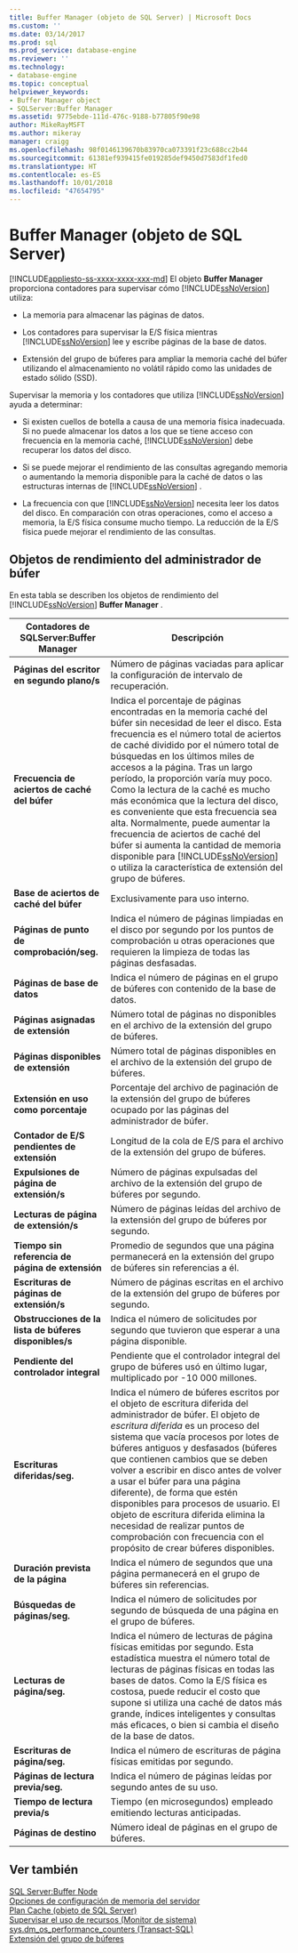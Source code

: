 ```yaml
---
title: Buffer Manager (objeto de SQL Server) | Microsoft Docs
ms.custom: ''
ms.date: 03/14/2017
ms.prod: sql
ms.prod_service: database-engine
ms.reviewer: ''
ms.technology:
- database-engine
ms.topic: conceptual
helpviewer_keywords:
- Buffer Manager object
- SQLServer:Buffer Manager
ms.assetid: 9775ebde-111d-476c-9188-b77805f90e98
author: MikeRayMSFT
ms.author: mikeray
manager: craigg
ms.openlocfilehash: 98f0146139670b83970ca073391f23c688cc2b44
ms.sourcegitcommit: 61381ef939415fe019285def9450d7583df1fed0
ms.translationtype: HT
ms.contentlocale: es-ES
ms.lasthandoff: 10/01/2018
ms.locfileid: "47654795"
---
```

# <a name="sql-server-buffer-manager-object"></a>Buffer Manager (objeto de SQL Server)
[!INCLUDE[appliesto-ss-xxxx-xxxx-xxx-md](../../includes/appliesto-ss-xxxx-xxxx-xxx-md.md)]
  El objeto **Buffer Manager** proporciona contadores para supervisar cómo [!INCLUDE[ssNoVersion](../../includes/ssnoversion-md.md)] utiliza:  
  
-   La memoria para almacenar las páginas de datos.  
  
-   Los contadores para supervisar la E/S física mientras [!INCLUDE[ssNoVersion](../../includes/ssnoversion-md.md)] lee y escribe páginas de la base de datos.  
  
-   Extensión del grupo de búferes para ampliar la memoria caché del búfer utilizando el almacenamiento no volátil rápido como las unidades de estado sólido (SSD).  
  
 Supervisar la memoria y los contadores que utiliza [!INCLUDE[ssNoVersion](../../includes/ssnoversion-md.md)] ayuda a determinar:  
  
-   Si existen cuellos de botella a causa de una memoria física inadecuada. Si no puede almacenar los datos a los que se tiene acceso con frecuencia en la memoria caché, [!INCLUDE[ssNoVersion](../../includes/ssnoversion-md.md)] debe recuperar los datos del disco.   
  
-   Si se puede mejorar el rendimiento de las consultas agregando memoria o aumentando la memoria disponible para la caché de datos o las estructuras internas de [!INCLUDE[ssNoVersion](../../includes/ssnoversion-md.md)] .  
  
-   La frecuencia con que [!INCLUDE[ssNoVersion](../../includes/ssnoversion-md.md)] necesita leer los datos del disco. En comparación con otras operaciones, como el acceso a memoria, la E/S física consume mucho tiempo. La reducción de la E/S física puede mejorar el rendimiento de las consultas.  
  
## <a name="buffer-manager-performance-objects"></a>Objetos de rendimiento del administrador de búfer  
 En esta tabla se describen los objetos de rendimiento del [!INCLUDE[ssNoVersion](../../includes/ssnoversion-md.md)] **Buffer Manager** .  
  
|Contadores de SQLServer:Buffer Manager|Descripción|  
|----------------------------------------|-----------------|  
|**Páginas del escritor en segundo plano/s**|Número de páginas vaciadas para aplicar la configuración de intervalo de recuperación.| 
|**Frecuencia de aciertos de caché del búfer**|Indica el porcentaje de páginas encontradas en la memoria caché del búfer sin necesidad de leer el disco. Esta frecuencia es el número total de aciertos de caché dividido por el número total de búsquedas en los últimos miles de accesos a la página. Tras un largo período, la proporción varía muy poco. Como la lectura de la caché es mucho más económica que la lectura del disco, es conveniente que esta frecuencia sea alta. Normalmente, puede aumentar la frecuencia de aciertos de caché del búfer si aumenta la cantidad de memoria disponible para [!INCLUDE[ssNoVersion](../../includes/ssnoversion-md.md)] o utiliza la característica de extensión del grupo de búferes.|  
|**Base de aciertos de caché del búfer**|Exclusivamente para uso interno.|
|**Páginas de punto de comprobación/seg.**|Indica el número de páginas limpiadas en el disco por segundo por los puntos de comprobación u otras operaciones que requieren la limpieza de todas las páginas desfasadas.|  
|**Páginas de base de datos**|Indica el número de páginas en el grupo de búferes con contenido de la base de datos.|  
|**Páginas asignadas de extensión**|Número total de páginas no disponibles en el archivo de la extensión del grupo de búferes.|  
|**Páginas disponibles de extensión**|Número total de páginas disponibles en el archivo de la extensión del grupo de búferes.|  
|**Extensión en uso como porcentaje**|Porcentaje del archivo de paginación de la extensión del grupo de búferes ocupado por las páginas del administrador de búfer.|  
|**Contador de E/S pendientes de extensión**|Longitud de la cola de E/S para el archivo de la extensión del grupo de búferes.|  
|**Expulsiones de página de extensión/s**|Número de páginas expulsadas del archivo de la extensión del grupo de búferes por segundo.|  
|**Lecturas de página de extensión/s**|Número de páginas leídas del archivo de la extensión del grupo de búferes por segundo.|  
|**Tiempo sin referencia de página de extensión**|Promedio de segundos que una página permanecerá en la extensión del grupo de búferes sin referencias a él.|  
|**Escrituras de páginas de extensión/s**|Número de páginas escritas en el archivo de la extensión del grupo de búferes por segundo.|  
|**Obstrucciones de la lista de búferes disponibles/s**|Indica el número de solicitudes por segundo que tuvieron que esperar a una página disponible.|  
|**Pendiente del controlador integral**|Pendiente que el controlador integral del grupo de búferes usó en último lugar, multiplicado por -10 000 millones.| 
|**Escrituras diferidas/seg.**|Indica el número de búferes escritos por el objeto de escritura diferida del administrador de búfer. El objeto de *escritura diferida* es un proceso del sistema que vacía procesos por lotes de búferes antiguos y desfasados (búferes que contienen cambios que se deben volver a escribir en disco antes de volver a usar el búfer para una página diferente), de forma que estén disponibles para procesos de usuario. El objeto de escritura diferida elimina la necesidad de realizar puntos de comprobación con frecuencia con el propósito de crear búferes disponibles.|  
|**Duración prevista de la página**|Indica el número de segundos que una página permanecerá en el grupo de búferes sin referencias.|  
|**Búsquedas de páginas/seg.**|Indica el número de solicitudes por segundo de búsqueda de una página en el grupo de búferes.|  
|**Lecturas de página/seg.**|Indica el número de lecturas de página físicas emitidas por segundo. Esta estadística muestra el número total de lecturas de páginas físicas en todas las bases de datos. Como la E/S física es costosa, puede reducir el costo que supone si utiliza una caché de datos más grande, índices inteligentes y consultas más eficaces, o bien si cambia el diseño de la base de datos.|  
|**Escrituras de página/seg.**|Indica el número de escrituras de página físicas emitidas por segundo.|  
|**Páginas de lectura previa/seg.**|Indica el número de páginas leídas por segundo antes de su uso.|  
|**Tiempo de lectura previa/s**|Tiempo (en microsegundos) empleado emitiendo lecturas anticipadas.|
|**Páginas de destino**|Número ideal de páginas en el grupo de búferes.|

  
## <a name="see-also"></a>Ver también  
 [SQL Server:Buffer Node](../../relational-databases/performance-monitor/sql-server-buffer-node.md)   
 [Opciones de configuración de memoria del servidor](../../database-engine/configure-windows/server-memory-server-configuration-options.md)   
 [Plan Cache (objeto de SQL Server)](../../relational-databases/performance-monitor/sql-server-plan-cache-object.md)   
 [Supervisar el uso de recursos &#40;Monitor de sistema&#41;](../../relational-databases/performance-monitor/monitor-resource-usage-system-monitor.md)   
 [sys.dm_os_performance_counters &#40;Transact-SQL&#41;](../../relational-databases/system-dynamic-management-views/sys-dm-os-performance-counters-transact-sql.md)   
 [Extensión del grupo de búferes](../../database-engine/configure-windows/buffer-pool-extension.md)  
  
  
